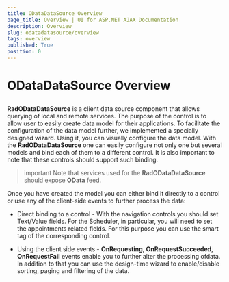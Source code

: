 ```yaml
---
title: ODataDataSource Overview
page_title: Overview | UI for ASP.NET AJAX Documentation
description: Overview
slug: odatadatasource/overview
tags: overview
published: True
position: 0
---
```


# ODataDataSource Overview

## 

__RadODataDataSource__ is a client data source component that allows querying of local and remote services. The purpose of the control is to allow user to easily create data model for their applications. To facilitate the configuration of the data model further, we implemented a specially designed wizard. Using it, you can visually configure the data model. With the __RadODataDataSource__ one can easily configure not only one but several models and bind each of them to a different control. It is also important to note that these controls should support such binding.

>important Note that services used for the __RadODataDataSource__ should expose __OData__ feed.
>


Once you have created the model you can either bind it directly to a control or use any of the client-side events to further process the data:

* Direct binding to a control - With the navigation controls you should set Text/Value fields. For the Scheduler, in particular, you will need to set the appointments related fields. For this purpose you can use the smart tag of the corresponding control.

* Using the client side events - __OnRequesting__, __OnRequestSucceeded__, __OnRequestFail__ events enable you to further alter the processing ofdata. In addition to that you can use the design-time wizard to enable/disable sorting, paging and filtering of the data.
